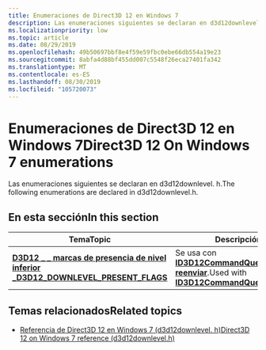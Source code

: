 ```yaml
---
title: Enumeraciones de Direct3D 12 en Windows 7
description: Las enumeraciones siguientes se declaran en d3d12downlevel. h.
ms.localizationpriority: low
ms.topic: article
ms.date: 08/29/2019
ms.openlocfilehash: 49b50697bbf8e4f59e59fbc0ebe66db554a19e23
ms.sourcegitcommit: 8abfa4d88bf455dd007c5548f26eca27401fa342
ms.translationtype: MT
ms.contentlocale: es-ES
ms.lasthandoff: 08/30/2019
ms.locfileid: "105720073"
---
```

# <a name="direct3d-12-on-windows-7-enumerations"></a><span data-ttu-id="ffb12-103">Enumeraciones de Direct3D 12 en Windows 7</span><span class="sxs-lookup"><span data-stu-id="ffb12-103">Direct3D 12 On Windows 7 enumerations</span></span>

<span data-ttu-id="ffb12-104">Las enumeraciones siguientes se declaran en d3d12downlevel. h.</span><span class="sxs-lookup"><span data-stu-id="ffb12-104">The following enumerations are declared in d3d12downlevel.h.</span></span>

## <a name="in-this-section"></a><span data-ttu-id="ffb12-105">En esta sección</span><span class="sxs-lookup"><span data-stu-id="ffb12-105">In this section</span></span>

| <span data-ttu-id="ffb12-106">Tema</span><span class="sxs-lookup"><span data-stu-id="ffb12-106">Topic</span></span> | <span data-ttu-id="ffb12-107">Descripción</span><span class="sxs-lookup"><span data-stu-id="ffb12-107">Description</span></span> |
|-------|-------------|
| [<span data-ttu-id="ffb12-108">**D3D12 \_ \_ marcas de presencia de nivel inferior \_**</span><span class="sxs-lookup"><span data-stu-id="ffb12-108">**D3D12\_DOWNLEVEL\_PRESENT\_FLAGS**</span></span>](d3d12_downlevel_present_flags.md) | <span data-ttu-id="ffb12-109">Se usa con [**ID3D12CommandQueueDownlevel::P reenviar**](id3d12commandqueuedownlevel-present.md).</span><span class="sxs-lookup"><span data-stu-id="ffb12-109">Used with [**ID3D12CommandQueueDownlevel::Present**](id3d12commandqueuedownlevel-present.md).</span></span> |

## <a name="related-topics"></a><span data-ttu-id="ffb12-110">Temas relacionados</span><span class="sxs-lookup"><span data-stu-id="ffb12-110">Related topics</span></span>
* [<span data-ttu-id="ffb12-111">Referencia de Direct3D 12 en Windows 7 (d3d12downlevel. h)</span><span class="sxs-lookup"><span data-stu-id="ffb12-111">Direct3D 12 on Windows 7 reference (d3d12downlevel.h)</span></span>](direct3d-12on7-reference.md)
